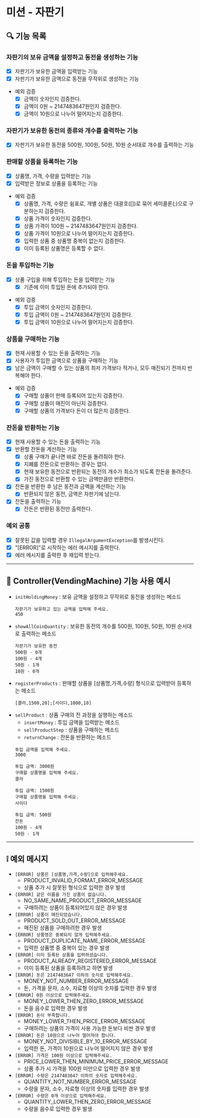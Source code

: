 # 미션 - 자판기

## 🔍 기능 목록

### 자판기의 보유 금액을 설정하고 동전을 생성하는 기능

- [x] 자판기가 보유한 금액을 입력받는 기능
- [x] 자판기가 보유한 금액으로 동전을 무작위로 생성하는 기능
- 예외 검증
    - [x] 금액이 숫자인지 검증한다.
    - [x] 금액이 0원 ~ 2147483647원인지 검증한다.
    - [x] 금액이 10원으로 나누어 떨어지는지 검증한다.

### 자판기가 보유한 동전의 종류와 개수를 출력하는 기능

- [x] 자판기가 보유한 동전을 500원, 100원, 50원, 10원 순서대로 개수를 출력하는 기능

### 판매할 상품을 등록하는 기능

- [x] 상품명, 가격, 수량을 입력받는 기능
- [x] 입력받은 정보로 상품을 등록하는 기능
- 예외 검증
    - [x] 상품명, 가격, 수량은 쉼표로, 개별 상품은 대괄호([])로 묶어 세미콜론(;)으로 구분하는지 검증한다.
    - [x] 상품 가격이 숫자인지 검증한다.
    - [x] 상품 가격이 100원 ~ 2147483647원인지 검증한다.
    - [x] 상품 가격이 10원으로 나누어 떨어지는지 검증한다.
    - [x] 입력한 상품 중 상품명 중복이 없는지 검증한다.
    - [x] 이미 등록된 상품명은 등록할 수 없다.

### 돈을 투입하는 기능

- [x] 상품 구입을 위해 투입하는 돈을 입력받는 기능
    - [x] 기존에 이미 투입된 돈에 추가되야 한다.
- 예외 검증
    - [x] 투입 금액이 숫자인지 검증한다.
    - [x] 투입 금액이 0원 ~ 2147483647원인지 검증한다.
    - [x] 투입 금액이 10원으로 나누어 떨어지는지 검증한다.

### 상품을 구매하는 기능

- [x] 현재 사용할 수 있는 돈을 출력하는 기능
- [x] 사용자가 투입한 금액으로 상품을 구매하는 기능
- [x] 남은 금액이 구매할 수 있는 상품의 최저 가격보다 적거나, 모두 매진되기 전까지 반복해야 한다.
- 예외 검증
    - [x] 구매할 상품이 판매 등록되어 있는지 검증한다.
    - [x] 구매할 상품이 매진이 아닌지 검증한다.
    - [x] 구매할 상품의 가격보다 돈이 더 많은지 검증한다.

### 잔돈을 반환하는 기능

- [x] 현재 사용할 수 있는 돈을 출력하는 기능
- [x] 반환할 잔돈을 계산하는 기능
    - [x] 상품 구매가 끝나면 바로 잔돈을 돌려줘야 한다.
    - [x] 지폐를 잔돈으로 반환하는 경우는 없다.
    - [x] 현재 보유한 동전으로 반환되는 동전의 개수가 최소가 되도록 잔돈을 돌려준다.
    - [x] 가진 동전으로 반환할 수 있는 금액만큼만 반환한다.
- [x] 잔돈을 반환한 후 남은 동전과 금액을 계산하는 기능
    - [x] 반환되지 않은 동전, 금액은 자판기에 남는다.
- [x] 잔돈을 출력하는 기능
    - [x] 잔돈은 반환된 동전만 출력한다.

### 예외 공통

- [x] 잘못된 값을 입력할 경우 `IllegalArgumentException`를 발생시킨다.
- [x] "[ERROR]"로 시작하는 에러 메시지를 출력한다.
- [x] 에러 메시지를 출력한 후 재입력 받는다.

---

## 📔 Controller(VendingMachine) 기능 사용 예시

- `initHoldingMoney` : 보유 금액을 설정하고 무작위로 동전을 생성하는 메소드
  ```text
  자판기가 보유하고 있는 금액을 입력해 주세요.
  450
  ```
- `showAllCoinQuantity` : 보유한 동전의 개수를 500원, 100원, 50원, 10원 순서대로 출력하는 메소드
  ```text
  자판기가 보유한 동전
  500원 - 0개
  100원 - 4개
  50원 - 1개
  10원 - 0개
  ```
- `registerProducts` : 판매할 상품을 [상품명,가격,수량] 형식으로 입력받아 등록하는 메소드
  ```text
  [콜라,1500,20];[사이다,1000,10]
  ```
- `sellProduct` : 상품 구매의 전 과정을 실행하는 메소드
    - `insertMoney` : 투입 금액을 입력받는 메소드
    - `sellProductStep` : 상품을 구매하는 메소드
    - `returnChange` : 잔돈을 반환하는 메소드
  ```text
  투입 금액을 입력해 주세요.
  3000
  
  투입 금액: 3000원
  구매할 상품명을 입력해 주세요.
  콜라
  
  투입 금액: 1500원
  구매할 상품명을 입력해 주세요.
  사이다
  
  투입 금액: 500원
  잔돈
  100원 - 4개
  50원 - 1개
  ```

---

## ❕ 예외 메시지

- `[ERROR] 상품은 [상품명,가격,수량]으로 입력해주세요.`
    - PRODUCT_INVALID_FORMAT_ERROR_MESSAGE
    - 상품 추가 시 잘못된 형식으로 입력한 경우 발생
- `[ERROR] 같은 이름을 가진 상품이 없습니다.`
    - NO_SAME_NAME_PRODUCT_ERROR_MESSAGE
    - 구매하려는 상품이 등록되어있지 않은 경우 발생
- `[ERROR] 상품이 매진되었습니다.`
    - PRODUCT_SOLD_OUT_ERROR_MESSAGE
    - 매진된 상품을 구매하려한 경우 발생
- `[ERROR] 상품명은 중복되지 않게 입력해주세요.`
    - PRODUCT_DUPLICATE_NAME_ERROR_MESSAGE
    - 입력한 상품명 중 중복이 있는 경우 발생
- `[ERROR] 이미 등록된 상품을 입력하셨습니다.`
    - PRODUCT_ALREADY_REGISTERED_ERROR_MESSAGE
    - 이미 등록된 상품을 등록하려고 하면 발생
- `[ERROR] 돈은 2147483647 이하의 숫자로 입력해주세요.`
    - MONEY_NOT_NUMBER_ERROR_MESSAGE
    - 돈, 가격을 문자, 소수, 자료형 이상의 숫자를 입력한 경우 발생
- `[ERROR] 0원 이상으로 입력해주세요.`
    - MONEY_LOWER_THEN_ZERO_ERROR_MESSAGE
    - 돈을 음수로 입력한 경우 발생
- `[ERROR] 돈이 부족합니다.`
    - MONEY_LOWER_THEN_PRICE_ERROR_MESSAGE
    - 구매하려는 상품의 가격이 사용 가능한 돈보다 비싼 경우 발생
- `[ERROR] 돈은 10원으로 나누어 떨어져야 합니다.`
    - MONEY_NOT_DIVISIBLE_BY_10_ERROR_MESSAGE
    - 입력한 돈, 가격이 10원으로 나누어 떨어지지 않은 경우 발생
- `[ERROR] 가격은 100원 이상으로 입력해주세요.`
    - PRICE_LOWER_THEN_MINIMUM_PRICE_ERROR_MESSAGE
    - 상품 추가 시 가격을 100원 미만으로 입력한 경우 발생
- `[ERROR] 수량은 2147483647 이하의 숫자로 입력해주세요.`
    - QUANTITY_NOT_NUMBER_ERROR_MESSAGE
    - 수량을 문자, 소수, 자료형 이상의 숫자를 입력한 경우 발생
- `[ERROR] 수량은 0개 이상으로 입력해주세요.`
    - QUANTITY_LOWER_THEN_ZERO_ERROR_MESSAGE
    - 수량을 음수로 입력한 경우 발생
